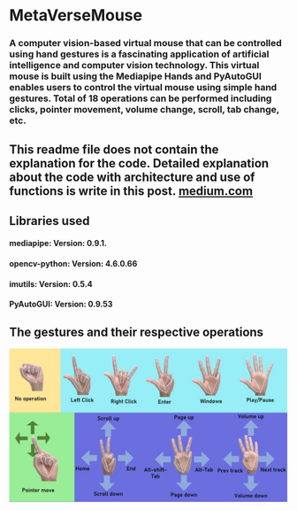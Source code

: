 # MetaVerseMouse
### A computer vision-based virtual mouse that can be controlled using hand gestures is a fascinating application of artificial intelligence and computer vision technology. This virtual mouse is built using the Mediapipe Hands and PyAutoGUI enables users to control the virtual mouse using simple hand gestures. Total of 18 operations can be performed including clicks, pointer movement, volume change, scroll, tab change, etc.
## This readme file does not contain the explanation for the code. Detailed explanation about the code with architecture and use of functions is write in this post. [medium.com](https://medium.com/@AnilpreetSingh/real-time-computer-vision-based-virtual-mouse-179e679c8335)
## Libraries used
#### mediapipe: Version: 0.9.1.
#### opencv-python: Version: 4.6.0.66
#### imutils: Version: 0.5.4
#### PyAutoGUI: Version: 0.9.53
## The gestures and their respective operations
![gestures](https://github.com/Anilluh/MetaVerseMouse/blob/main/assets/gestures.jpg)
## 
